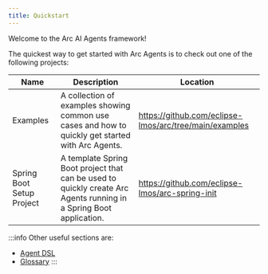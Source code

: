 ```yaml
---
title: Quickstart
---
```



Welcome to the Arc AI Agents framework!

The quickest way to get started with Arc Agents is to check out one of the following projects:

| Name                      | Description                                                                                                        | Location                                               |
|---------------------------|--------------------------------------------------------------------------------------------------------------------|--------------------------------------------------------|
| Examples                  | A collection of examples showing common use cases and how to quickly get started with Arc Agents.                  | https://github.com/eclipse-lmos/arc/tree/main/examples |                                
| Spring Boot Setup Project | A template Spring Boot project that can be used to quickly create Arc Agents running in a Spring Boot application. | https://github.com/eclipse-lmos/arc-spring-init        |                                


:::info Other useful sections are:
  - [Agent DSL](/docs/arc/01-dsl/defining_agents.md)
  - [Glossary](/docs/arc/01-dsl/gloassary.md)
:::